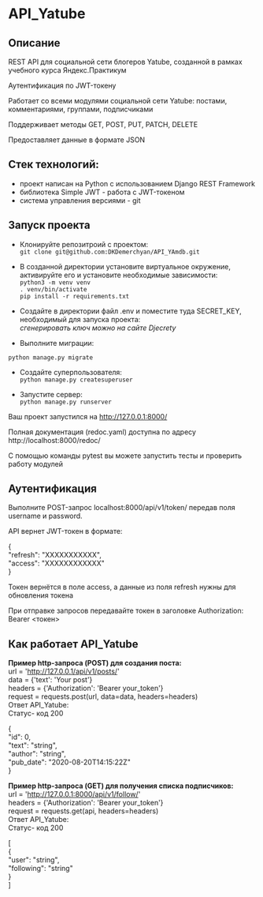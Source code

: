 # API_Yatube
## Описание
REST API для социальной сети блогеров Yatube, созданной в рамках учебного курса Яндекс.Практикум

Аутентификация по JWT-токену

Работает со всеми модулями социальной сети Yatube: постами, комментариями, группами, подписчиками

Поддерживает методы GET, POST, PUT, PATCH, DELETE

Предоставляет данные в формате JSON

## Стек технологий:
- проект написан на Python с использованием Django REST Framework
- библиотека Simple JWT - работа с JWT-токеном
- система управления версиями - git

## Запуск проекта
- Клонируйте репозитроий с проектом:  
`git clone git@github.com:DKDemerchyan/API_YAmdb.git`    

- В созданной директории установите виртуальное окружение, активируйте его и установите необходимые зависимости:  
`python3 -m venv venv`  
`. venv/bin/activate`  
`pip install -r requirements.txt`    

- Создайте в директории файл .env и поместите туда SECRET_KEY, необходимый для запуска проекта:  
*сгенерировать ключ можно на сайте Djecrety*

- Выполните миграции:

`python manage.py migrate`  

- Создайте суперпользователя:  
`python manage.py createsuperuser`  

- Запустите сервер:  
`python manage.py runserver`  

Ваш проект запустился на http://127.0.0.1:8000/

Полная документация (redoc.yaml) доступна по адресу http://localhost:8000/redoc/

С помощью команды pytest вы можете запустить тесты и проверить работу модулей

## Аутентификация  
Выполните POST-запрос localhost:8000/api/v1/token/ передав поля username и password.  

API вернет JWT-токен в формате:  

{  
    "refresh": "ХХХХХХХХХХХ",  
    "access": "ХХХХХХХХХХХХ"  
}  

Токен вернётся в поле access, а данные из поля refresh нужны для обновления токена

При отправке запроcов передавайте токен в заголовке Authorization: Bearer <токен>

## Как работает API_Yatube  

**Пример http-запроса (POST) для создания поста:**  
url = 'http://127.0.0.1/api/v1/posts/'  
data = {'text': 'Your post'}  
headers = {'Authorization': 'Bearer your_token'}  
request = requests.post(url, data=data, headers=headers)  
Ответ API_Yatube:  
Статус- код 200  

{  
  "id": 0,  
  "text": "string",  
  "author": "string",  
  "pub_date": "2020-08-20T14:15:22Z"  
}  

**Пример http-запроса (GET) для получения списка подписчиков:**  
url = 'http://127.0.0.1:8000/api/v1/follow/'  
headers = {'Authorization': 'Bearer your_token'}  
request = requests.get(api, headers=headers)  
Ответ API_Yatube:  
Статус- код 200  

[  
  {  
    "user": "string",  
    "following": "string"  
  }  
]  
